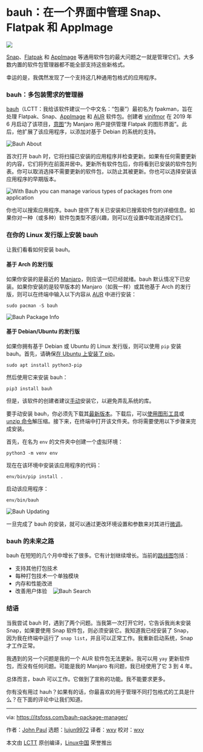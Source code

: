 [#]: collector: (lujun9972)
[#]: translator: (wxy)
[#]: reviewer: (wxy)
[#]: publisher: (wxy)
[#]: url: (https://linux.cn/article-11617-1.html)
[#]: subject: (Bauh – Manage Snaps, Flatpaks and AppImages from One Interface)
[#]: via: (https://itsfoss.com/bauh-package-manager/)
[#]: author: (John Paul https://itsfoss.com/author/john/)

bauh：在一个界面中管理 Snap、Flatpak 和 AppImage
======

![](https://img.linux.net.cn/data/attachment/album/201911/27/092926pzzdtytda80yaany.jpg)

[Snap][1]、[Flatpak][2] 和 [AppImage][3] 等通用软件包的最大问题之一就是管理它们。大多数内置的软件包管理器都不能全部支持这些新格式。

幸运的是，我偶然发现了一个支持这几种通用包格式的应用程序。

### bauh：多包装需求的管理器

[bauh][4]（LCTT：我给该软件建议一个中文名：“包豪”）最初名为 fpakman，旨在处理 Flatpak、Snap、[AppImage][5] 和 [AUR][6] 软件包。创建者 [vinifmor][7] 在 2019 年 6 月启动了该项目，[意图][8]“为 Manjaro 用户提供管理 Flatpak 的图形界面”。此后，他扩展了该应用程序，以添加对基于 Debian 的系统的支持。

![Bauh About][9]

首次打开 bauh 时，它将扫描已安装的应用程序并检查更新。如果有任何需要更新的内容，它们将列在前面并居中。更新所有软件包后，你将看到已安装的软件包列表。你可以取消选择不需要更新的软件包，以防止其被更新。你也可以选择安装该应用程序的早期版本。

![With Bauh you can manage various types of packages from one application][10]

你也可以搜索应用程序。bauh 提供了有关已安装和已搜索软件包的详细信息。如果你对一种（或多种）软件包类型不感兴趣，则可以在设置中取消选择它们。

### 在你的 Linux 发行版上安装 bauh

让我们看看如何安装 bauh。

#### 基于 Arch 的发行版

如果你安装的是最近的 [Manjaro][11]，则应该一切已经就绪。bauh 默认情况下已安装。如果你安装的是较早版本的 Manjaro（如我一样）或其他基于 Arch 的发行版，则可以在终端中输入以下内容从 [AUR][12] 中进行安装：

```
sudo pacman -S bauh
```

![Bauh Package Info][13]

#### 基于 Debian/Ubuntu 的发行版

如果你拥有基于 Debian 或 Ubuntu 的 Linux 发行版，则可以使用 `pip` 安装 bauh。首先，请确保[在 Ubuntu 上安装了 pip][14]。

```
sudo apt install python3-pip
```

然后使用它来安装 bauh：

```
pip3 install bauh
```

但是，该软件的创建者建议[手动][15]安装它，以避免弄乱系统的库。

要手动安装 bauh，你必须先下载其[最新版本][16]。下载后，可以[使用图形工具][17]或 [unzip 命令][18]解压缩。接下来，在终端中打开该文件夹。你将需要使用以下步骤来完成安装。

首先，在名为 `env` 的文件夹中创建一个虚拟环境：

```
python3 -m venv env
```

现在在该环境中安装该应用程序的代码：

```
env/bin/pip install .
```

启动该应用程序：

```
env/bin/bauh
```

![Bauh Updating][19]

一旦完成了 bauh 的安装，就可以通过更改环境设置和参数来对其进行[微调][20]。

### bauh 的未来之路

bauh 在短短的几个月中增长了很多。它有计划继续增长。当前的[路线图][21]包括：

* 支持其他打包技术
* 每种打包技术一个单独模块
* 内存和性能改进
* 改善用户体验
   
![Bauh Search][22]

### 结语

当我尝试 bauh 时，遇到了两个问题。当我第一次打开它时，它告诉我尚未安装 Snap，如果要使用 Snap 软件包，则必须安装它。我知道我已经安装了 Snap，因为我在终端中运行了 `snap list`，并且可以正常工作。我重新启动系统，Snap 才工作正常。

我遇到的另一个问题是我的一个 AUR 软件包无法更新。我可以用 `yay` 更新软件包，而没有任何问题。可能是我的 Manjaro 有问题，我已经使用了它 3 到 4 年。

总体而言，bauh 可以工作。它做到了宣称的功能。我不能要求更多。

你有没有用过 hauh？如果有的话，你最喜欢的用于管理不同打包格式的工具是什么？在下面的评论中让我们知道。

--------------------------------------------------------------------------------

via: https://itsfoss.com/bauh-package-manager/

作者：[John Paul][a]
选题：[lujun9972][b]
译者：[wxy](https://github.com/wxy)
校对：[wxy](https://github.com/wxy)

本文由 [LCTT](https://github.com/LCTT/TranslateProject) 原创编译，[Linux中国](https://linux.cn/) 荣誉推出

[a]: https://itsfoss.com/author/john/
[b]: https://github.com/lujun9972
[1]: https://snapcraft.io/
[2]: https://flatpak.org/
[3]: https://appimage.org/
[4]: https://github.com/vinifmor/bauh
[5]: https://itsfoss.com/use-appimage-linux/
[6]: https://itsfoss.com/best-aur-helpers/
[7]: https://github.com/vinifmor
[8]: https://forum.manjaro.org/t/bauh-formerly-known-as-fpakman-a-gui-for-flatpak-and-snap-management/96180
[9]: https://i0.wp.com/itsfoss.com/wp-content/uploads/2019/11/bauh-about.jpg?ssl=1
[10]: https://i0.wp.com/itsfoss.com/wp-content/uploads/2019/11/bauh.jpg?ssl=1
[11]: https://manjaro.org/
[12]: https://aur.archlinux.org/packages/bauh
[13]: https://i2.wp.com/itsfoss.com/wp-content/uploads/2019/11/bauh-package-info.jpg?ssl=1
[14]: https://itsfoss.com/install-pip-ubuntu/
[15]: https://github.com/vinifmor/bauh#manual-installation
[16]: https://github.com/vinifmor/bauh/releases
[17]: https://itsfoss.com/unzip-linux/
[18]: https://linuxhandbook.com/unzip-command/
[19]: https://i0.wp.com/itsfoss.com/wp-content/uploads/2019/11/bauh-updating.jpg?ssl=1
[20]: https://github.com/vinifmor/bauh#general-settings
[21]: https://github.com/vinifmor/bauh#roadmap
[22]: https://i1.wp.com/itsfoss.com/wp-content/uploads/2019/11/bauh-search.png?resize=800%2C319&ssl=1
[23]: https://reddit.com/r/linuxusersgroup
